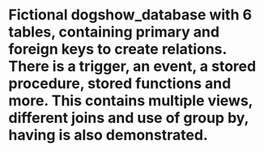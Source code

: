 # Fictional dogshow_database with 6 tables, containing primary and foreign keys to create relations. There is a trigger, an event, a stored procedure, stored functions and more. This contains multiple views, different joins and use of group by, having is also demonstrated. 